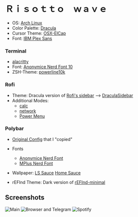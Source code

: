 # Ｒｉｓｏｔｔｏ　ｗａｖｅ

* OS: [Arch Linux](https://archlinux.org)
* Color Palette: [Dracula](https://draculatheme.com/)
* Cursor Theme: [OSX-ElCap](https://www.gnome-look.org/p/1084939/)
* Font: [IBM Plex Sans](https://github.com/ibm/plex)

### Terminal 
* [alacritty](https://github.com/alacritty/alacritty)
* Font: [Anonymice Nerd Font 10](https://github.com/ryanoasis/nerd-fonts/tree/master/patched-fonts/IBMPlexMono)
* ZSH-Theme: [powerline10k](https://github.com/romkatv/powerlevel10k)

### Rofi
* Theme: Dracula version of [Rofi's sidebar](https://github.com/davatorium/rofi/blob/next/themes/sidebar.rasi) --> [DraculaSidebar](.config/rofi/themes/sidebar-dracula.rasi)
* Additional Modes:
    * [calc](https://github.com/svenstaro/rofi-calc)
    * [network](https://github.com/firecat53/networkmanager-dmenu)
    * [Power Menu](https://github.com/AlePini/risotto/blob/master/.local/bin/onrofi)

### Polybar
* [Original Config](https://gitlab.com/BVollmerhaus/dotfiles/tree/master/config/polybar) that I "copied"
* Fonts
    * [Anonymice Nerd Font](https://github.com/ryanoasis/nerd-fonts/tree/master/patched-fonts/AnonymousPro)
    * [MPlus Nerd Font](https://github.com/ryanoasis/nerd-fonts/tree/master/patched-fonts/MPlus)

* Wallpaper: [LS Sauce](https://www.artstation.com/artwork/Rr90O) [Home Sauce](https://wall.alphacoders.com/big.php?i=939177)
* rEFInd Theme: Dark version of [rEFInd-minimal](https://github.com/EvanPurkhiser/rEFInd-minimal)

## Screenshots
![Main](https://i.imgur.com/xblcVF9.png)
![Browser and Telegram](https://i.imgur.com/FhKykeL.png)
![Spotify](https://i.imgur.com/OxzKHDP.png)